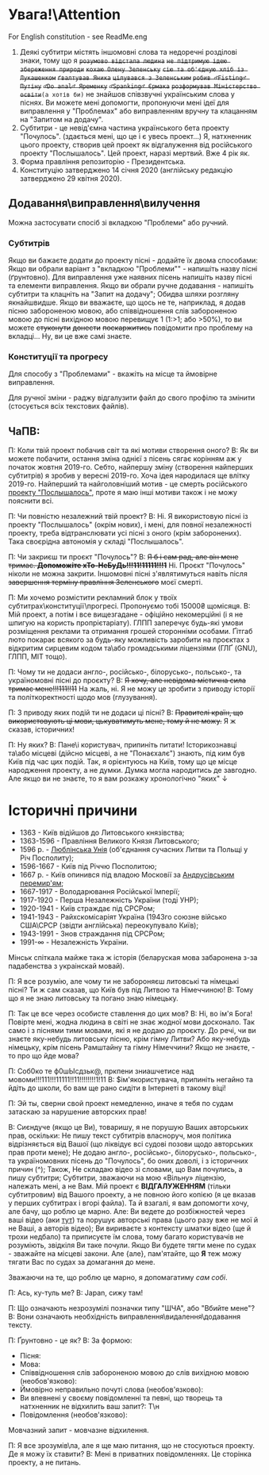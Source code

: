 # Увага!\Attention
For English constitution - see ReadMe.eng

1. Деякі субтитри містять іншомовні слова та недоречні розділові знаки, тому що я ~~`розумово відстала людина`~~ ~~`не підтримую ідею збереження природи`~~ ~~`кохаю Олену Зеленську`~~ ~~`сію та об'єдную хліб із Лукашенком`~~ ~~`ґвалтував Яника`~~ ~~`цілувався з Зеленським`~~ ~~`робив ♂Fisting♂ Путіну`~~ ~~`♂Do anal♂ Яременку`~~ ~~`♂Spanking♂ Єрмака`~~ ~~`розформував Міністерство освіти`~~`(а хотів би)` не знайшов співзвучні українським слова у піснях. Ви можете мені допомогти, пропонуючи мені ідеї для виправлення у "Проблемах" або виправленням вручну та клацанням на "Запитом на додачу".
1. Субтитри - це невід'ємна частина українського бета проекту "Почулось". (здається мені, що це і є увесь проект...) Я, натхненник цього проекту, створив цей проект як відгалуження від російського проекту "Послышалось". Цей проект, наразі мертвий. Вже 4 рік як.
1. Форма правління репозиторію - Президентська.
1. Конституцію затверджено 14 січня 2020 (англійську редакцію затверджено 29 квітня 2020).

## Додавання\виправлення\вилучення
Можна застосувати спосіб зі вкладкою "Проблеми" або ручний.
### Субтитрів
Якщо ви бажаєте додати до проекту пісні - додайте їх двома способами:
Якщо ви обрали варіант з "вкладкою "Проблеми"" - напишіть назву пісні (ґрунтовно).
Для виправлення уже наявних пісень напишіть назву пісні та елементи виправлення.
Якщо ви обрали ручне додавання - напишіть субтитри та клацніть на "Запит на додачу"; Обидва шляхи розгляну якнайшвидше.
Якщо ви вважаєте, що щось не те, наприклад, я додав пісню забороненою мовою, або співвідношення слів забороненою мовою до пісні вихідною мовою перевищує 1 (1:>1; або >50%), то ви можете ~~стуконути~~ ~~донести~~ ~~поскаржитись~~ повідомити про проблему на вкладці... Ну, ви це вже самі знаєте.
### Конституції та прогресу
Для способу з "Проблемами" - вкажіть на місце та ймовірне виправлення.

Для ручної зміни - раджу відгалузити файл до свого профілю та змінити (стосується всіх текстових файлів).

## ЧаПВ:
П: Коли твій проект побачив світ та які мотиви створення оного?
В: Як ви можете побачити, остання зміна однієї з пісень сягає корінням аж у початок жовтня 2019-го. Себто, найпершу зміну (створення найперших субтитрів) я зробив у вересні 2019-го. Хоча ідея народилася ще влітку 2019-го. Найперший та найголовніший мотив - це смерть російського [проекту "Послышалось"](https://youtube.com/user/MisheardsReloaded), проте я маю інші мотиви також і не можу пояснити всі.

П: Чи повністю незалежний твій проект?
В: Ні. Я використовую пісні із проекту "Послышалось" (окрім нових), і мені, для повної незалежності проекту, треба відтранслювати усі пісні з оного (крім заборонених). Така своєрідна автономія у складі "Послышалось".

П: Чи закриєш ти проєкт "Почулось"?
В: ~~Я б і сам рад, але він мене тримає. **Допоможіте хТо-НеБуДь!!!11!11111!!!1**~~ Ні. Проєкт "Почулось" ніколи не можна закрити. Іншомовні пісні з'являтимуться навіть після ~~завершення терміну правління Зеленського~~ моєї смерті.

П: Ми хочемо розмістити рекламний блок у твоїх субтитрах\конституції\прогресі. Пропонуємо тобі 15000₴ щомісяця.
В: Мій проект, а потім і все вищезгадане - офіційно некомерційні (і я не шпигую на користь пропрієтаріату). ГЛПП заперечує будь-які умови розміщення реклами та отримання грошей сторонніми особами. Ґітгаб люто покарає всякого за будь-яку можливість заробити на проєктах з відкритим сирцевим кодом та\або громадськими ліцензіями (ГЛҐ (GNU), ГЛПП, МІТ тощо).

П: Чому ти не додаси англо-, російсько-, білорусько-, польсько-, та україномовні пісні до проєкту?
В: ~~Я хочу, але невідома містична сила тримає мене!!!111!!11~~ На жаль, ні. Я не можу це зробити з приводу історії та політкоректності щодо мов (глузування).

П: З приводу яких подій ти не додаси ці пісні?
В: ~~Правителі країн, що використовують ці мови, цькуватимуть мене, тому й не можу.~~ Я ж сказав, історичних!

П: Ну яких?
В: Пане\і користувач, припиніть питати! Історикознавці та\або місцеві (дійсно місцеві, а не "Понаєхалє") знають, під ким був Київ під час цих подій. Так, я орієнтуюсь на Київ, тому що це місце народження проекту, а не думки. Думка могла народитись де завгодно. Але якщо ви не знаєте, то я вам розкажу хронологічно "яких" ↓

# Історичні причини
* 1363 - Київ відійшов до Литовського князівства;
* 1363-1596 - Правління Великого Князя Литовського;
* 1596 р. - [Люблінська Унія](https://uk.wikipedia.org/wiki/Люблінська_Унія) (об'єднання сучасних Литви та Польщі у Річ Посполиту);
* 1596-1667 - Київ під Річчю Посполитою;
* 1667 р. - Київ опинився під владою Московії за [Андрусівським перемир'ям](https://uk.wikipedia.org/wiki/Андрусівське_Перемир'я);
* 1667-1917 - Володарювання Російської Імперії;
* 1917-1920 - Перша Незалежність України (тоді УНР);
* 1920-1941 - Київ страждає під СРСРом;
* 1941-1943 - Райхскомісаріят Україна (1943го союзне військо США\СРСР (звідти англійська) переокупувало Київ);
* 1943-1991 - Знов страждання під СРСРом;
* 1991-∞ - Незалежність України.

Мінськ спіткала майже така ж історія (беларуская мова забаронена з-за падабенства з украінскай мовай).

П: Я все розумію, але чому ти не забороняєш литовські та німецькі пісні? Ти ж сам сказав, що Київ був під Литвою та Німеччиною!
В: Тому що я не знаю литовську та погано знаю німецьку.

П: Так це все через особисте ставлення до цих мов?
В: Ні, во ім'я Бога! Повірте мені, жодна людина в світі не знає жодної мови досконало. Так само і з піснями тими мовами, які я не додаю до проєкту. До речі, чи ви знаєте яку-небудь литовську пісню, крім гімну Литви? Або яку-небудь німецьку, крім пісень Рамштайну та гімну Німеччини?
Якщо не знаєте, - то про що йде мова?

П: Соб0ко те ф0шЫсдзьк@, пркпени зниашчетисе над мовоми!!!111!!!11111!!11!!!!!!!!1!11
В: $ім'якористувача, припиніть негайно та йдіть до школи, бо вам ще рано сидіти в Інтернеті в такому віці!

П: Эй ты, сверни свой проект немедленно, иначе я тебя по судам затаскаю за нарушение авторских прав!

В: Сиєндуче (якщо це Ви), товаришу, я не порушую Ваших авторських прав, оскільки:
Не пишу текст субтитрів власноруч, моя політика відрізняється від Вашої (що ліквідує всі судові позови щодо авторських прав проти мене);
Не додаю англо-, російсько-, білорусько-, польсько-, та україномовних пісень до "Почулось", бо оних доволі, і з історичних причин (^); Також,
Не складаю відео зі словами, що Вам почулись, а пишу субтитри;
Субтитри, зважаючи на мою «Вільну» ліцензію, належать мені, а не Вам.
Мій проект є **ВІДГАЛУЖЕННЯМ** (тільки субтитровим) від Вашого проекту, а не повною його копією (я це вказав у перших субтитрах і вгорі файла).
Та й взагалі, я вам допомогти хочу, але бачу, що роблю це марно.
Але:
Ви ведете до розбіжностей через ваші відео (аки [тут](https://www.youtube.com/watch?v=pXb8yNrDQDY&lc=UgjvyN6xzgZPHHgCoAEC)) та порушує авторські права (цього разу вже не мої й не Ваші, а авторів відео);
Ви вириваєте з контексту шматки відео (ще й трохи недбало) та приписуєте їм слова, тому багато користувачів не розуміють, звідкіля Ви таке почули.
Якщо Ви будете тягти мене по судах - зважайте на місцеві закони. Але {але}, пам'ятайте, що **Я** теж можу тягати Вас по судах за домагання до мене.

Зважаючи на те, що роблю це марно, я допомагатиму *сам собі*.

П: Ась, ку-туль ме?
В: Japan, сижу там!

П: Що означають незрозумілі позначки типу "ШЧА", або "Вбийте мене"?
В: Вони означають необхідність виправлення\видалення\додавання тексту.

П: Ґрунтовно - це як?
В: За формою:
* Пісня:
* Мова:
* Співвідношення слів забороненою мовою до слів вихідною мовою (необов'язково):
* Ймовірно неправильно почуті слова (необов'язково):
* Ви впевнені у своєму повідомленні та певні, що творець та натхненник не відхилить ваш запит?: Т\н
* Повідомлення (необов'язково):

Мовчазний запит - мовчазне відхилення.

П: Я все зрозумів\ла, але я ще маю питання, що не стосуються проекту. Де я можу їх ставити?
В: Мені в приватних повідомленнях. Це сторінка проекту, а не питань.
